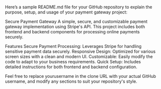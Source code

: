 
Here’s a sample README.md file for your GitHub repository to explain the purpose, setup, and usage of your payment gateway project:

Secure Payment Gateway
A simple, secure, and customizable payment gateway implementation using Stripe's API. This project includes both frontend and backend components for processing online payments securely.

Features
Secure Payment Processing: Leverages Stripe for handling sensitive payment data securely.
Responsive Design: Optimized for various screen sizes with a clean and modern UI.
Customizable: Easily modify the code to adapt to your business requirements.
Quick Setup: Includes detailed instructions for both frontend and backend configuration.

Feel free to replace yourusername in the clone URL with your actual GitHub username, and modify any sections to suit your repository's style.

